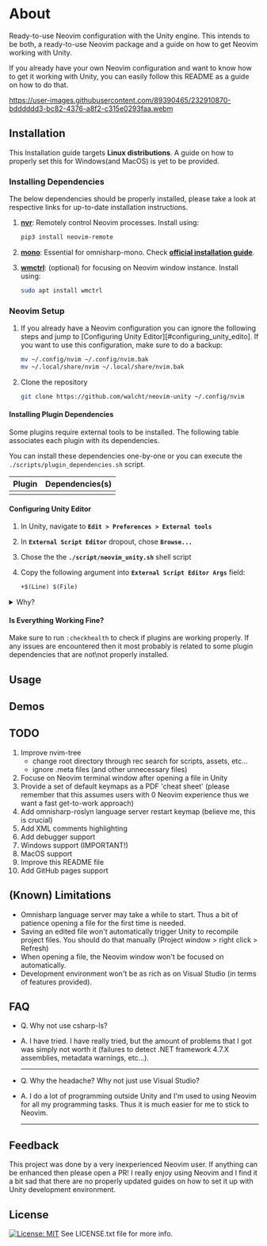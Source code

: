# About

Ready-to-use Neovim configuration with the Unity engine. This intends to be
both, a ready-to-use Neovim package and a guide on how to get Neovim
working with Unity.

If you already have your own Neovim configuration and want to know how to get
it working with Unity, you can easily follow this README as a guide on how to
do that.

https://user-images.githubusercontent.com/89390465/232910870-bdddddd3-bc82-4376-a8f2-c315e0293faa.webm

## Installation

This Installation guide targets __Linux distributions__. A guide on how to
properly set this for Windows(and MacOS) is yet to be provided.

### Installing Dependencies

The below dependencies should be properly installed, please take a look at
respective links for up-to-date installation instructions.

1. __[nvr][nvr_repo]__: Remotely control Neovim processes. Install using:

    ```bash
    pip3 install neovim-remote
    ```

2. __[mono][mono_installation]__: Essential for omnisharp-mono.
Check __[official installation guide][mono_installation]__.

3. __[wmctrl][wmctrl_installation]__: (optional) for focusing on Neovim
window instance. Install using:

    ```bash
    sudo apt install wmctrl
    ```

### Neovim Setup

1. If you already have a Neovim configuration you can ignore the following
steps and jump to [Configuring Unity Editor][#configuring_unity_edito].
If you want to use this configuration, make sure to do a backup:

    ```bash
    mv ~/.config/nvim ~/.config/nvim.bak
    mv ~/.local/share/nvim ~/.local/share/nvim.bak
    ```

1. Clone the repository

    ```bash
    git clone https://github.com/walcht/neovim-unity ~/.config/nvim
    ```

#### Installing Plugin Dependencies

Some plugins require external tools to be installed. The following table
associates each plugin with its dependencies.

You can install these dependencies one-by-one or you can execute
the ```./scripts/plugin_dependencies.sh``` script.

| Plugin            | Dependencies(s)                   |
|-------------------|-----------------------------------|
|||

#### Configuring Unity Editor

1. In Unity, navigate to __```Edit > Preferences > External tools```__
2. In __```External Script Editor```__ dropout, chose __```Browse...```__
3. Chose the the __```./script/neovim_unity.sh```__ shell script
4. Copy the following argument into __```External Script Editor Args```__ field:

    ```bash
    +$(Line) $(File)
    ```

<details><summary>Why?</summary><br>
Usually when clicking on a an error message in Unity console, it directs
you towards the <b>file</b> and the <b>position</b> of the cause of that error.
To do that, Unity has to instantiate an editor server instance, provide it
with file name, line and column. Now when opening another file, the same
editor server instance is used and the newly opened file will just appear
as a tab in the editor.
</details>

#### Is Everything Working Fine?

Make sure to run ```:checkhealth``` to check if plugins are working properly.
If any issues are encountered then it most probably is related to some plugin
dependencies that are not\not properly installed.

## Usage

## Demos

## TODO

1. Improve nvim-tree
    + change root directory through rec search for scripts, assets, etc...
    + ignore .meta files (and other unnecessary files)
1. Focuse on Neovim terminal window after opening a file in Unity
1. Provide a set of default keymaps as a PDF 'cheat sheet' (please remember
that this assumes users with 0 Neovim experience thus we want a fast 
get-to-work approach)
1. Add omnisharp-roslyn language server restart keymap (believe me, this is crucial)
1. Add XML comments highlighting
1. Add debugger support
1. Windows support (IMPORTANT!)
1. MacOS support
1. Improve this README file
1. Add GitHub pages support

## (Known) Limitations
- Omnisharp language server may take a while to start. Thus a bit of patience
opening a file for the first time is needed.
- Saving an edited file won't automatically trigger Unity to recompile project
files. You should do that manually (Project window > right click > Refresh)
- When opening a file, the Neovim window won't be focused on automatically.
- Development environment won't be as rich as on Visual Studio (in terms of
features provided).

## FAQ

- Q. Why not use csharp-ls?
- A. I have tried. I have really tried, but the amount of problems that I got 
was simply not worth it (failures to detect .NET framework 4.7.X assemblies,
metadata warnings, etc...).

    ---

- Q. Why the headache? Why not just use Visual Studio?
- A. I do a lot of programming outside Unity and I'm used to using Neovim
for all my programming tasks. Thus it is much easier for me to stick to Neovim.

    ---

## Feedback

This project was done by a very inexperienced Neovim user. If anything can be
enhanced then please open a PR!
I really enjoy using Neovim and I find it a bit sad that there are no
properly updated guides on how to set it up with Unity development
environment.

## License

[![License: MIT](https://img.shields.io/badge/License-MIT-yellow.svg)](https://opensource.org/licenses/MIT)
See LICENSE.txt file for more info.

[nvr_repo]: https://github.com/mhinz/neovim-remote
[dotnet_installation]: https://github.com/dotnet/core/blob/main/linux.md
[mono_installation]: https://www.mono-project.com/download/stable/
[csharpls_installation]: https://github.com/razzmatazz/csharp-language-server
[lsp]: https://microsoft.github.io/language-server-protocol/
[metadata_issue]: https://github.com/dotnet/format/issues/56
[wmctrl_installation]: https://linux.die.net/man/1/wmctrl
